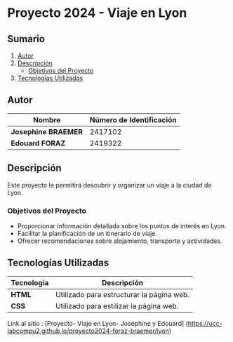 # Proyecto 2024 - Viaje en Lyon

## Sumario
1. [Autor](#autor)
2. [Descripción](#descripción)
   - [Objetivos del Proyecto](#objetivos-del-proyecto)
3. [Tecnologías Utilizadas](#tecnologías-utilizadas)

## Autor
| Nombre            | Número de Identificación |
|-------------------|--------------------------|
| **Josephine BRAEMER** | 2417102                  |
| **Edouard FORAZ**     | 2419322                  |

## Descripción
Este proyecto le permitirá descubrir y organizar un viaje a la ciudad de Lyon.

### Objetivos del Proyecto
- Proporcionar información detallada sobre los puntos de interés en Lyon.
- Facilitar la planificación de un itinerario de viaje.
- Ofrecer recomendaciones sobre alojamiento, transporte y actividades.

## Tecnologías Utilizadas
| Tecnología | Descripción                                |
|------------|--------------------------------------------|
| **HTML**       | Utilizado para estructurar la página web.  |
| **CSS**        | Utilizado para estilizar la página web.    |

Link al sitio : [Proyecto- Viaje en Lyon- Joséphine y Edouard] (https://ucc-labcompu2.github.io/proyecto2024-foraz-braemer/lyon)
